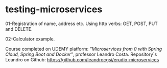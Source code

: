 # testing-microservices


01-Registration of name, address etc. Using http verbs: GET, POST, PUT and DELETE.

02-Calculator example.

Course completed on UDEMY platform: *"Microservices from 0 with Spring Cloud, Spring Boot and Docker"*, professor Leandro Costa. Repository`s Leandro on Github: https://github.com/leandrocgsi/erudio-microservices 


